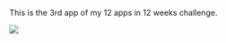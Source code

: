 This is the 3rd app of my 12 apps in 12 weeks challenge.

![](https://www.youtube.com/embed/Hy5r_gXRPaw)

